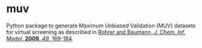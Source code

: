 muv
===

Python package to generate Maximum Unbiased Validation (MUV) datasets for virtual screening as described in [Rohrer and Baumann, _J. Chem. Inf. Model._ __2009__, _49_, 169-184](http://pubs.acs.org/doi/abs/10.1021/ci8002649).
